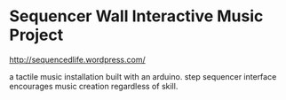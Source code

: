 Sequencer Wall Interactive Music Project
====

http://sequencedlife.wordpress.com/

a tactile music installation built with an arduino. 
step sequencer interface encourages music creation regardless of skill. 
